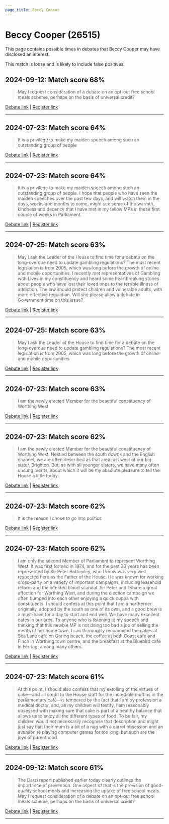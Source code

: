 ```yaml
---
page_title: Beccy Cooper
---
```


# Beccy Cooper  (26515)

This page contains possible times in debates that Beccy Cooper may have disclosed an interest.

This match is loose and is likely to include false positives. 



## 2024-09-12: Match score 68%

>May I request consideration of a debate on an opt-out free school meals scheme, perhaps on the basis of universal credit?

[Debate link](https://www.theyworkforyou.com/debates/?id=2024-09-12b.979.6) | [Register link](https://www.theyworkforyou.com/mp/26515/register)


---



## 2024-07-23: Match score 64%

>It is a privilege to make my maiden speech among such an outstanding group of people

[Debate link](https://www.theyworkforyou.com/debates/?id=2024-07-23d.556.1) | [Register link](https://www.theyworkforyou.com/mp/26515/register)


---



## 2024-07-23: Match score 64%

>It is a privilege to make my maiden speech among such an outstanding group of people. I hope that people who have seen the maiden speeches over the past few days, and will watch them in the days, weeks and months to come, might see some of the warmth, kindness and decency that I have met in my fellow MPs in these first couple of weeks in Parliament.

[Debate link](https://www.theyworkforyou.com/debates/?id=2024-07-23d.556.1) | [Register link](https://www.theyworkforyou.com/mp/26515/register)


---



## 2024-07-25: Match score 63%

>May I ask the Leader of the House to find time for a debate on the long-overdue need to update gambling regulations? The most recent legislation is from 2005, which was long before the growth of online and mobile opportunities. I recently met representatives of Gambling with Lives in my constituency and heard some heartbreaking stories about people who have lost their loved ones to the terrible illness of addiction. The law should protect children  and vulnerable adults, with more effective regulation. Will she please allow a debate in Government time on this issue?

[Debate link](https://www.theyworkforyou.com/debates/?id=2024-07-25e.827.6) | [Register link](https://www.theyworkforyou.com/mp/26515/register)


---



## 2024-07-25: Match score 63%

>May I ask the Leader of the House to find time for a debate on the long-overdue need to update gambling regulations? The most recent legislation is from 2005, which was long before the growth of online and mobile opportunities

[Debate link](https://www.theyworkforyou.com/debates/?id=2024-07-25e.827.6) | [Register link](https://www.theyworkforyou.com/mp/26515/register)


---



## 2024-07-23: Match score 63%

>I am the newly elected Member for the beautiful constituency of Worthing West

[Debate link](https://www.theyworkforyou.com/debates/?id=2024-07-23d.556.1) | [Register link](https://www.theyworkforyou.com/mp/26515/register)


---



## 2024-07-23: Match score 62%

>I am the newly elected Member for the beautiful constituency of Worthing West. Nestled between the south downs and the English channel, we are often described as that area just west of our big sister, Brighton. But, as with all younger sisters, we have many often unsung merits, about which it will be my absolute pleasure to tell the House a little today.

[Debate link](https://www.theyworkforyou.com/debates/?id=2024-07-23d.556.1) | [Register link](https://www.theyworkforyou.com/mp/26515/register)


---



## 2024-07-23: Match score 62%

>It is the reason I chose to go into politics

[Debate link](https://www.theyworkforyou.com/debates/?id=2024-07-23d.556.1) | [Register link](https://www.theyworkforyou.com/mp/26515/register)


---



## 2024-07-23: Match score 62%

>I am only the second Member of Parliament to represent Worthing West. It was first formed in 1974, and for the past 30 years has been represented by Sir Peter Bottomley, who I know was very well respected here as the Father of the House. He was known for working cross-party on a variety of important campaigns, including leasehold reform and the infected blood scandal. Sir Peter and I share a great affection for Worthing West, and during the election campaign we often bumped into each other enjoying a quick cuppa with constituents. I should confess at this point that I am a northerner originally, adopted by the south as one of its own, and a good brew is a must-have for a day to start and end well.   We have many excellent cafés in our area. To anyone who is listening to my speech and thinking that this newbie MP is not doing too bad a job of selling the merits of her home town, I can thoroughly recommend the cakes at Sea Lane café on Goring beach, the coffee at both Coast café and Finch in Worthing town centre, and the breakfast at the Bluebird café in Ferring, among many others.

[Debate link](https://www.theyworkforyou.com/debates/?id=2024-07-23d.556.1) | [Register link](https://www.theyworkforyou.com/mp/26515/register)


---



## 2024-07-23: Match score 61%

>At this point, I should also confess that my extolling of the virtues of cake—and all credit to the House staff for the incredible muffins in the parliamentary café—is tempered by the fact that I am by profession a medical doctor, and, as my children will testify, I am reasonably obsessed with making sure that cake is part of a healthy balance that allows us to enjoy all the different types of food. To be fair, my children would not necessarily recognise that description and might just say that their mum is a bit of a nag with a carrot obsession and an aversion to playing computer games for too long, but such are the joys of parenthood.

[Debate link](https://www.theyworkforyou.com/debates/?id=2024-07-23d.556.1) | [Register link](https://www.theyworkforyou.com/mp/26515/register)


---



## 2024-09-12: Match score 61%

>The Darzi report published earlier today clearly outlines the importance of prevention. One aspect of that is the provision of good-quality school meals and increasing   the uptake of free school meals. May I request consideration of a debate on an opt-out free school meals scheme, perhaps on the basis of universal credit?

[Debate link](https://www.theyworkforyou.com/debates/?id=2024-09-12b.979.6) | [Register link](https://www.theyworkforyou.com/mp/26515/register)


---

